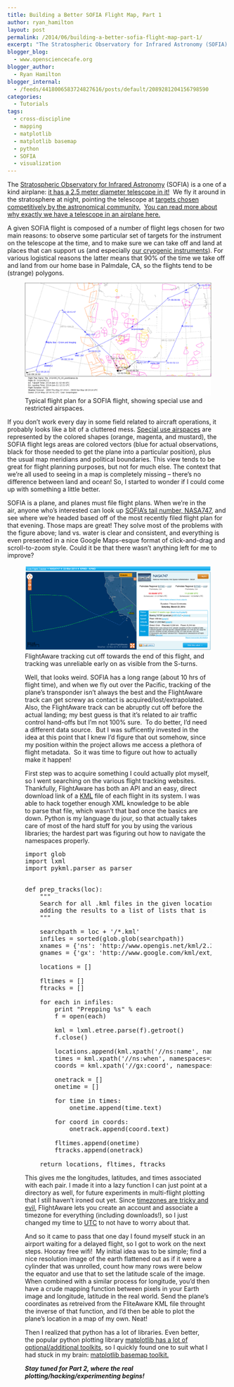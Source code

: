```yaml
---
title: Building a Better SOFIA Flight Map, Part 1
author: ryan_hamilton
layout: post
permalink: /2014/06/building-a-better-sofia-flight-map-part-1/
excerpt: "The Stratospheric Observatory for Infrared Astronomy (SOFIA) is a one of a kind airplane: it has a 2.5 meter diameter telescope in it! We fly it around in the stratosphere at night, pointing the telescope at targets chosen competitively by the astronomical community. You can read more about why exactly we have a telescope in an airplane here."
blogger_blog:
  - www.opensciencecafe.org
blogger_author:
  - Ryan Hamilton
blogger_internal:
  - /feeds/4418006583724827616/posts/default/2089281204156798590
categories:
  - Tutorials
tags:
  - cross-discipline
  - mapping
  - matplotlib
  - matplotlib basemap
  - python
  - SOFIA
  - visualization
---
```

The [Stratospheric Observatory for Infrared Astronomy][1] (SOFIA) is a one of a kind airplane: [it has a 2.5 meter diameter telescope in it!][2]  We fly it around in the stratosphere at night, pointing the telescope at [targets chosen competitively by the astronomical community.][3]  [You can read more about why exactly we have a telescope in an airplane here.][4]

A given SOFIA flight is composed of a number of flight legs chosen for two main reasons: to observe some particular set of targets for the instrument on the telescope at the time, and to make sure we can take off and land at places that can support us (and especially [our cryogenic instruments][5]). For various logistical reasons the latter means that 90% of the time we take off and land from our home base in Palmdale, CA, so the flights tend to be (strange) polygons.

<figure>
    	<img src="/images/OC2F_03.png" alt="image">
	<figcaption>Typical flight plan for a SOFIA flight, showing special use and restricted airspaces.</figcaption>
</figure>

If you don&#8217;t work every day in some field related to aircraft operations, it probably looks like a bit of a cluttered mess. [Special use airspaces][6] are represented by the colored shapes (orange, magenta, and mustard), the SOFIA flight legs areas are colored vectors (blue for actual observations, black for those needed to get the plane into a particular position), plus the usual map meridians and political boundaries. This view tends to be great for flight planning purposes, but not for much else. The context that we&#8217;re all used to seeing in a map is completely missing &#8211; there&#8217;s no difference between land and ocean! So, I started to wonder if I could come up with something a little better.

<!--more-->

SOFIA is a plane, and planes must file flight plans. When we&#8217;re in the air, anyone who&#8217;s interested can look up [SOFIA&#8217;s tail number, NASA747][7], and see where we&#8217;re headed based off of the most recently filed flight plan for that evening. Those maps are great! They solve most of the problems with the figure above; land vs. water is clear and consistent, and everything is even presented in a nice Google Maps-esque format of click-and-drag and scroll-to-zoom style. Could it be that there wasn&#8217;t anything left for me to improve?

<figure>
    	<img src="/images/flight-aware-screenshot.png" alt="image">
	<figcaption>FlightAware tracking cut off towards the end of this flight, and tracking was unreliable early on as visible from the S-turns.</figcaption>
</figured>

Well, that looks weird. SOFIA has a long range (about 10 hrs of flight time), and when we fly out over the Pacific, tracking of the plane&#8217;s transponder isn&#8217;t always the best and the FlightAware track can get screwy as contact is acquired/lost/extrapolated. Also, the FlightAware track can be abruptly cut off before the actual landing; my best guess is that it&#8217;s related to air traffic control hand-offs but I&#8217;m not 100% sure.  To do better, I&#8217;d need a different data source.  But I was sufficently invested in the idea at this point that I knew I&#8217;d figure that out somehow, since my position within the project allows me access a plethora of flight metadata.  So it was time to figure out how to actually make it happen!

First step was to acquire something I could actually plot myself, so I went searching on the various flight tracking websites. Thankfully, FlightAware has both an API and an easy, direct download link of a [KML][8] file of each flight in its system. I was able to hack together enough XML knowledge to be able to parse that file, which wasn&#8217;t that bad once the basics are down. Python is my language du jour, so that actually takes care of most of the hard stuff for you by using the various libraries; the hardest part was figuring out how to navigate the namespaces properly.

<pre class="lang:python decode:true" title="prep_tracks.py">import glob
import lxml
import pykml.parser as parser


def prep_tracks(loc):
    """
    Search for all .kml files in the given location, and parse them one by one
    adding the results to a list of lists that is returned to the calling func
    """

    searchpath = loc + '/*.kml'
    infiles = sorted(glob.glob(searchpath))
    xnames = {'ns': 'http://www.opengis.net/kml/2.2'}
    gnames = {'gx': 'http://www.google.com/kml/ext/2.2'}

    locations = []

    fltimes = []
    ftracks = []

    for each in infiles:
        print "Prepping %s" % each
        f = open(each)

        kml = lxml.etree.parse(f).getroot()
        f.close()

        locations.append(kml.xpath('//ns:name', namespaces=xnames)[0].text)
        times = kml.xpath('//ns:when', namespaces=xnames)
        coords = kml.xpath('//gx:coord', namespaces=gnames)

        onetrack = []
        onetime = []

        for time in times:
            onetime.append(time.text)

        for coord in coords:
            onetrack.append(coord.text)

        fltimes.append(onetime)
        ftracks.append(onetrack)

    return locations, fltimes, ftracks
</pre>

This gives me the longitudes, latitudes, and times associated with each pair. I made it into a lazy function I can just point at a directory as well, for future experiments in multi-flight plotting that I still haven&#8217;t ironed out yet. Since [timezones are tricky and evil][9], FlightAware lets you create an account and associate a timezone for everything (including downloads!), so I just changed my time to [UTC][10] to not have to worry about that.

And so it came to pass that one day I found myself stuck in an airport waiting for a delayed flight, so I got to work on the next steps. Hooray free wifi!  My initial idea was to be simple; find a nice resolution image of the earth flattened out as if it were a cylinder that was unrolled, count how many rows were below the equator and use that to set the latitude scale of the image. When combined with a similar process for longitude, you&#8217;d then have a crude mapping function between pixels in your Earth image and longitude, latitude in the real world. Send the plane&#8217;s coordinates as retreived from the FliteAware KML file throught the inverse of that function, and I&#8217;d then be able to plot the plane&#8217;s location in a map of my own. Neat!

Then I realized that python has a lot of libraries. Even better, the popular python plotting library [matplotlib has a lot of optional/additional toolkits][11], so I quickly found one to suit what I had stuck in my brain: [matplotlib basemap toolkit.][12]

***Stay tuned for Part 2, where the real plotting/hacking/experimenting begins!***

 [1]: https://www.sofia.usra.edu/
 [2]: https://www.sofia.usra.edu/Gallery/observatory/OBS_0002.html
 [3]: https://www.sofia.usra.edu/Science/proposals/index.html
 [4]: https://www.sofia.usra.edu/Sofia/science/sofia_sci.html
 [5]: https://www.sofia.usra.edu/Science/instruments/index.html
 [6]: http://sua.faa.gov/sua/siteFrame.app
 [7]: http://flightaware.com/live/flight/NASA747
 [8]: https://developers.google.com/kml/
 [9]: http://en.wikipedia.org/wiki/Time_zone#Daylight_saving_time
 [10]: http://en.wikipedia.org/wiki/Coordinated_Universal_Time
 [11]: http://matplotlib.org/1.3.1/mpl_toolkits/index.html
 [12]: http://matplotlib.org/basemap/
